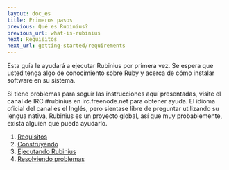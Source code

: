 ```yaml
---
layout: doc_es
title: Primeros pasos
previous: Qué es Rubinius?
previous_url: what-is-rubinius
next: Requisitos
next_url: getting-started/requirements
---
```


Esta guía le ayudará a ejecutar Rubinius por primera vez. Se espera
que usted tenga algo de conocimiento sobre Ruby y acerca de cómo
instalar software en su sistema.

Si tiene problemas para seguir las instrucciones aquí presentadas,
visite el canal de IRC #rubinius en irc.freenode.net para obtener ayuda.
El idioma oficial del canal es el Inglés, pero sientase libre de preguntar
utilizando su lengua nativa, Rubinius es un proyecto global, así que
muy probablemente, exista alguien que pueda ayudarlo.


1. [Requisitos](/doc/es/getting-started/requirements/)
1. [Construyendo](/doc/es/getting-started/building/)
1. [Ejecutando Rubinius](/doc/es/getting-started/running-rubinius/)
1. [Resolviendo problemas](/doc/es/getting-started/troubleshooting/)
